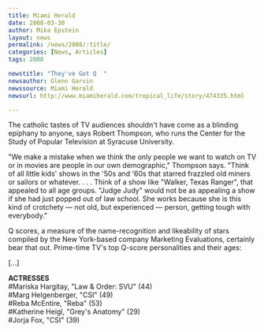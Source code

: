 ```yaml
---
title: Miami Herald
date: 2008-03-30
author: Mika Epstein
layout: news
permalink: /news/2008/:title/
categories: [News, Articles]
tags: 2008

newstitle: "They've Got Q  "
newsauthor: Glenn Garvin  
newssource: Miami Herald  
newsurl: http://www.miamiherald.com/tropical_life/story/474335.html  

---
```


The catholic tastes of TV audiences shouldn't have come as a blinding epiphany to anyone, says Robert Thompson, who runs the Center for the Study of Popular Television at Syracuse University.

"We make a mistake when we think the only people we want to watch on TV or in movies are people in our own demographic," Thompson says. "Think of all little kids' shows in the '50s and '60s that starred frazzled old miners or sailors or whatever. . . . Think of a show like "Walker, Texas Ranger", that appealed to all age groups. "Judge Judy" would not be as appealing a show if she had just popped out of law school. She works because she is this kind of crotchety &#8212; not old, but experienced &#8212; person, getting tough with everybody."

Q scores, a measure of the name-recognition and likeability of stars compiled by the New York-based company Marketing Evaluations, certainly bear that out. Prime-time TV's top Q-score personalities and their ages:

[...]

**ACTRESSES**  
#Mariska Hargitay, "Law & Order: SVU" (44)  
#Marg Helgenberger, "CSI" (49)  
#Reba McEntire, "Reba" (53)  
#Katherine Heigl, "Grey's Anatomy" (29)  
#Jorja Fox, "CSI" (39)  
